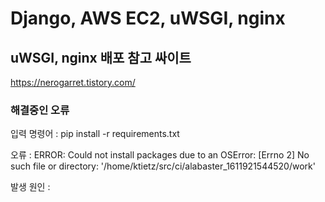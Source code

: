 # Django, AWS EC2, uWSGI, nginx

## uWSGI, nginx 배포 참고 싸이트

https://nerogarret.tistory.com/

### 해결중인 오류
입력 명령어 : pip install -r requirements.txt 

오류 : ERROR: Could not install packages due to an OSError: [Errno 2] No such file or directory: '/home/ktietz/src/ci/alabaster_1611921544520/work'

발생 원인 : 

